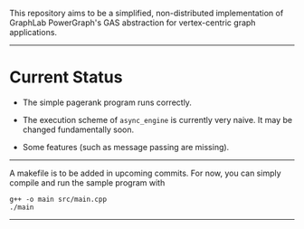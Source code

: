 This repository aims to be a simplified, non-distributed implementation of GraphLab PowerGraph's GAS abstraction for vertex-centric graph applications.

---
# Current Status
* The simple pagerank program runs correctly.

* The execution scheme of `async_engine` is currently very naive. It may be changed fundamentally soon.

* Some features (such as message passing are missing).
---
A makefile is to be added in upcoming commits. For now, you can simply compile and run the sample program with
```
g++ -o main src/main.cpp 
./main
```
---
